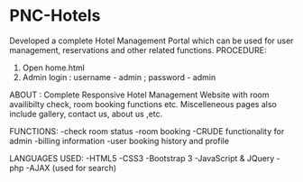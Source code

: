 # PNC-Hotels
Developed a complete Hotel Management Portal which can be used for user management, reservations and other related functions.
PROCEDURE:
1. Open home.html
2. Admin login : username - admin ; password - admin

ABOUT :
Complete Responsive Hotel Management Website with room availibilty check, room booking functions etc.
Miscelleneous pages also include gallery, contact us, about us ,etc.

FUNCTIONS:
-check room status
-room booking
-CRUDE functionality for admin
-billing information
-user booking history and profile

LANGUAGES USED:
-HTML5
-CSS3
-Bootstrap 3
-JavaScript & JQuery
-php
-AJAX (used for search)

